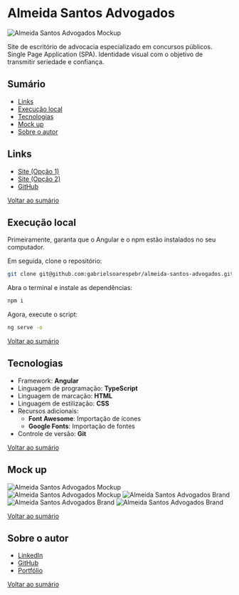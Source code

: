 # Almeida Santos Advogados

![Almeida Santos Advogados Mockup](https://i.postimg.cc/GpQ2zG2X/Almeida-Santos-Advogados-Mockup-1.png)

Site de escritório de advocacia especializado em concursos públicos. Single Page Application (SPA). Identidade visual com o objetivo de transmitir seriedade e confiança.



## Sumário

- [Links](#links)
- [Execução local](#execução-local)
- [Tecnologias](#tecnologias)
- [Mock up](#mock-up)
- [Sobre o autor](#sobre-o-autor)



## Links

- [Site (Opção 1)](https://www.almeiidasantos.com.br)
- [Site (Opção 2)](https://almeidasantosadvogados.vercel.app)
- [GitHub](https://github.com/gabrielsoarespebr/almeida-santos-advogados)

[Voltar ao sumário](#sumário)



## Execução local

Primeiramente, garanta que o Angular e o npm estão instalados no seu computador.

Em seguida, clone o repositório:

```bash
git clone git@github.com:gabrielsoarespebr/almeida-santos-advogados.git
```

Abra o terminal e instale as dependências:

```bash
npm i
```

Agora, execute o script:

```bash
ng serve -o
```

[Voltar ao sumário](#sumário)



## Tecnologias

- Framework: **Angular**
- Linguagem de programação: **TypeScript**
- Linguagem de marcação: **HTML**
- Linguagem de estilização: **CSS**
- Recursos adicionais:
  - **Font Awesome**: Importação de ícones
  - **Google Fonts**: Importação de fontes
- Controle de versão: **Git**

[Voltar ao sumário](#sumário)



## Mock up

![Almeida Santos Advogados Mockup](https://i.postimg.cc/QtYMZDc5/Almeida-Santos-Advogados-Mockup-2.png)
![Almeida Santos Advogados Mockup](https://i.postimg.cc/d3ztD9HV/Almeida-Santos-Advogados-Mockup-3.png)
![Almeida Santos Advogados Brand](https://i.postimg.cc/pTLdSr5R/Almeida-Santos-Advogados-Brand-2.png)
![Almeida Santos Advogados Brand](https://i.postimg.cc/J0yz1FQF/Almeida-Santos-Advogados-Brand-3.png)
![Almeida Santos Advogados Brand](https://i.postimg.cc/Bn2tLdG9/Almeida-Santos-Advogados-Brand-1.png)

[Voltar ao sumário](#sumário)



## Sobre o autor

- [LinkedIn](https://www.linkedin.com/in/gabrielsoarespebr/)
- [GitHub](https://github.com/gabrielsoarespebr)
- [Portfólio](https://gabrielsoares.vercel.app)

[Voltar ao sumário](#sumário)
